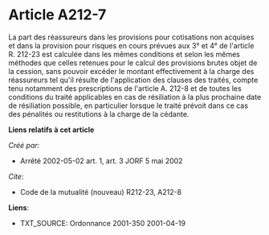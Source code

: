 # Article A212-7

La part des réassureurs dans les provisions pour cotisations non acquises et dans la provision pour risques en cours prévues
aux 3° et 4° de l'article R. 212-23 est calculée dans les mêmes conditions et selon les mêmes méthodes que celles retenues
pour le calcul des provisions brutes objet de la cession, sans pouvoir excéder le montant effectivement à la charge des
réassureurs tel qu'il résulte de l'application des clauses des traités, compte tenu notamment des prescriptions de l'article
A. 212-8 et de toutes les conditions du traité applicables en cas de résiliation à la plus prochaine date de résiliation
possible, en particulier lorsque le traité prévoit dans ce cas des pénalités ou restitutions à la charge de la cédante.

**Liens relatifs à cet article**

_Créé par_:

  - Arrêté 2002-05-02 art. 1, art. 3 JORF 5 mai 2002

_Cite_:

  - Code de la mutualité (nouveau) R212-23, A212-8

**Liens**:

  - TXT_SOURCE: Ordonnance 2001-350 2001-04-19

